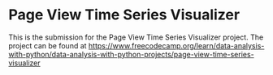 # Page View Time Series Visualizer

This is the submission for the Page View Time Series Visualizer project. The project can be found at https://www.freecodecamp.org/learn/data-analysis-with-python/data-analysis-with-python-projects/page-view-time-series-visualizer
